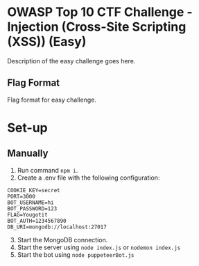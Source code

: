 # OWASP Top 10 CTF Challenge - Injection (Cross-Site Scripting (XSS)) (Easy)
Description of the easy challenge goes here.

## Flag Format
Flag format for easy challenge.

# Set-up

## Manually

1. Run command `npm i`.
2. Create a .env file with the following configuration:
```
COOKIE_KEY=secret
PORT=3000
BOT_USERNAME=hi
BOT_PASSWORD=123
FLAG=Yougotit
BOT_AUTH=1234567890
DB_URI=mongodb://localhost:27017
```
3. Start the MongoDB connection.
4. Start the server using `node index.js` or `nodemon index.js`
5. Start the bot using `node puppeteerBot.js`